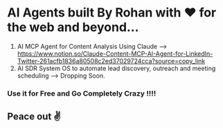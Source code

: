 # AI Agents built By Rohan with ❤️ for the web and beyond...
1. AI MCP Agent for Content Analysis Using Claude  --> https://www.notion.so/Claude-Content-MCP-AI-Agent-for-LinkedIn-Twitter-261acfb1836a80508c2ed37029724cca?source=copy_link
2. AI SDR System OS to automate lead discovery, outreach and meeting scheduling --> Dropping Soon.

### Use it for Free and Go Completely Crazy !!!!
## Peace out ✌️
